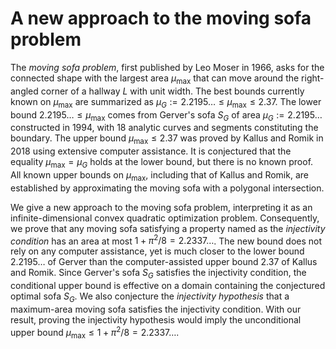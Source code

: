 # A new approach to the moving sofa problem

The _moving sofa problem_, first published by Leo Moser in 1966, asks for the connected shape with the largest area $\mu_{\text{max}}$ that can move around the right-angled corner of a hallway $L$ with unit width. The best bounds currently known on $\mu_{\max}$ are summarized as $\mu_G := 2.2195\ldots \leq \mu_{\max} \leq 2.37$. The lower bound $2.2195\ldots \leq \mu_{\max}$ comes from Gerver's sofa $S_G$ of area $\mu_G := 2.2195\ldots$ constructed in 1994, with 18 analytic curves and segments constituting the boundary. The upper bound $\mu_{\max} \leq 2.37$ was proved by Kallus and Romik in 2018 using extensive computer assistance. It is conjectured that the equality $\mu_{\max} = \mu_G$ holds at the lower bound, but there is no known proof. All known upper bounds on $\mu_{\max}$, including that of Kallus and Romik, are established by approximating the moving sofa with a polygonal intersection.

We give a new approach to the moving sofa problem, interpreting it as an infinite-dimensional convex quadratic optimization problem. Consequently, we prove that any moving sofa satisfying a property named as the _injectivity condition_ has an area at most $1 + \pi^2/8 = 2.2337\dots$. The new bound does not rely on any computer assistance, yet is much closer to the lower bound $2.2195\ldots$ of Gerver than the computer-assisted upper bound $2.37$ of Kallus and Romik. Since Gerver's sofa $S_G$ satisfies the injectivity condition, the conditional upper bound is effective on a domain containing the conjectured optimal sofa $S_G$. We also conjecture the _injectivity hypothesis_ that a maximum-area moving sofa satisfies the injectivity condition. With our result, proving the injectivity hypothesis would imply the unconditional upper bound $\mu_{\max} \leq 1 + \pi^2/8 = 2.2337\ldots$.
